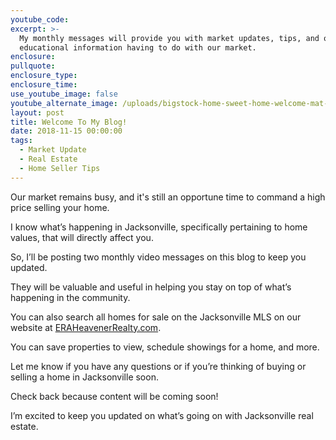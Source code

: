 ```yaml
---
youtube_code:
excerpt: >-
  My monthly messages will provide you with market updates, tips, and other
  educational information having to do with our market.
enclosure:
pullquote:
enclosure_type:
enclosure_time:
use_youtube_image: false
youtube_alternate_image: /uploads/bigstock-home-sweet-home-welcome-mat-m-235686472.jpg
layout: post
title: Welcome To My Blog!
date: 2018-11-15 00:00:00
tags:
  - Market Update
  - Real Estate
  - Home Seller Tips
---
```


Our market remains busy, and it's still an opportune time to command a high price selling your home. &nbsp;

I know what’s happening in Jacksonville, specifically pertaining to home values, that will directly affect you.

So, I’ll be posting two monthly video messages on this blog to keep you updated.&nbsp;

They will be valuable and useful in helping you stay on top of what’s happening in the community.

You can also search all homes for sale on the Jacksonville MLS on our website at [ERAHeavenerRealty.com](https://www.era.com/era-heavener-realty--2407c).&nbsp;

You can save properties to view, schedule showings for a home, and more.&nbsp;

Let me know if you have any questions or if you’re thinking of buying or selling a home in Jacksonville soon.

Check back because content will be coming soon!

I’m excited to keep you updated on what’s going on with Jacksonville real estate.&nbsp;